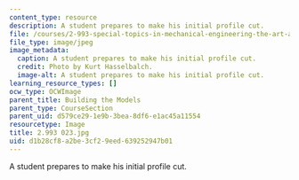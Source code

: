 ```yaml
---
content_type: resource
description: A student prepares to make his initial profile cut.
file: /courses/2-993-special-topics-in-mechanical-engineering-the-art-and-science-of-boat-design-january-iap-2007/d1b28cf8a2be3cf29eed639252947b01_2993023.jpg
file_type: image/jpeg
image_metadata:
  caption: A student prepares to make his initial profile cut.
  credit: Photo by Kurt Hasselbalch.
  image-alt: A student prepares to make his initial profile cut.
learning_resource_types: []
ocw_type: OCWImage
parent_title: Building the Models
parent_type: CourseSection
parent_uid: d579ce29-1e9b-3bea-8df6-e1ac45a11554
resourcetype: Image
title: 2.993 023.jpg
uid: d1b28cf8-a2be-3cf2-9eed-639252947b01
---
```

A student prepares to make his initial profile cut.